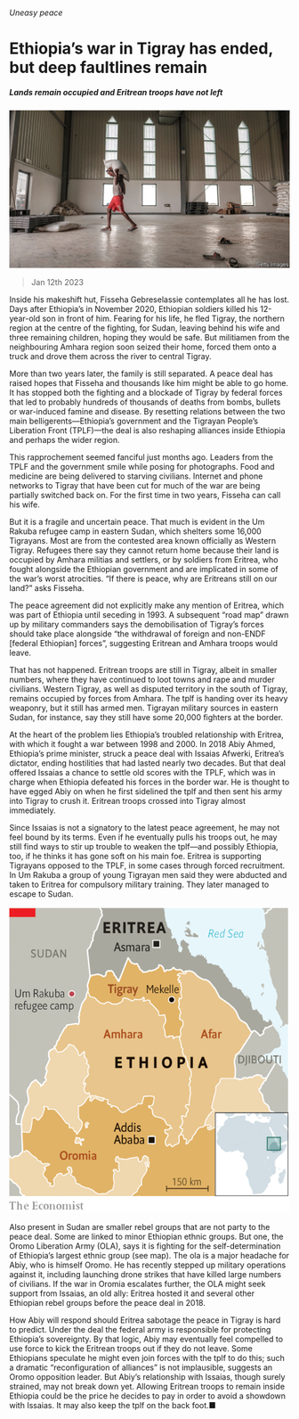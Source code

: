 ###### Uneasy peace

# Ethiopia’s war in Tigray has ended, but deep faultlines remain 

##### Lands remain occupied and Eritrean troops have not left 

![image](images/20230114_MAP505.jpg) 

> Jan 12th 2023 

Inside his makeshift hut, Fisseha Gebreselassie contemplates all he has lost. Days after Ethiopia’s  in November 2020, Ethiopian soldiers killed his 12-year-old son in front of him. Fearing for his life, he fled Tigray, the northern region at the centre of the fighting, for Sudan, leaving behind his wife and three remaining children, hoping they would be safe. But militiamen from the neighbouring Amhara region soon seized their home, forced them onto a truck and drove them across the river to central Tigray.

More than two years later, the family is still separated. A peace deal  has raised hopes that Fisseha and thousands like him might be able to go home. It has stopped both the fighting and a blockade of Tigray by federal forces that led to probably hundreds of thousands of deaths from bombs, bullets or war-induced famine and disease. By resetting relations between the two main belligerents—Ethiopia’s government and the Tigrayan People’s Liberation Front (TPLF)—the deal is also reshaping alliances inside Ethiopia and perhaps the wider region.

This rapprochement seemed fanciful just months ago. Leaders from the TPLF and the government smile while posing for photographs. Food and medicine are being delivered to starving civilians. Internet and phone networks to Tigray that have been cut for much of the war are being partially switched back on. For the first time in two years, Fisseha can call his wife.

But it is a fragile and uncertain peace. That much is evident in the Um Rakuba refugee camp in eastern Sudan, which shelters some 16,000 Tigrayans. Most are from the contested area known officially as Western Tigray. Refugees there say they cannot return home because their land is occupied by Amhara militias and settlers, or by soldiers from Eritrea, who fought alongside the Ethiopian government and are implicated in some of the war’s worst atrocities. “If there is peace, why are Eritreans still on our land?” asks Fisseha.

The peace agreement did not explicitly make any mention of Eritrea, which was part of Ethiopia until seceding in 1993. A subsequent “road map” drawn up by military commanders says the demobilisation of Tigray’s forces should take place alongside “the withdrawal of foreign and non-ENDF [federal Ethiopian] forces”, suggesting Eritrean and Amhara troops would leave.

That has not happened. Eritrean troops are still in Tigray, albeit in smaller numbers, where they have continued to loot towns and rape and murder civilians. Western Tigray, as well as disputed territory in the south of Tigray, remains occupied by forces from Amhara. The tplf is handing over its heavy weaponry, but it still has armed men. Tigrayan military sources in eastern Sudan, for instance, say they still have some 20,000 fighters at the border. 

At the heart of the problem lies Ethiopia’s troubled relationship with Eritrea, with which it fought a war between 1998 and 2000. In 2018 Abiy Ahmed, Ethiopia’s prime minister, struck a peace deal with Issaias Afwerki, Eritrea’s dictator, ending hostilities that had lasted nearly two decades. But that deal offered Issaias a chance to settle old scores with the TPLF, which was in charge when Ethiopia defeated his forces in the border war. He is thought to have egged Abiy on when he first sidelined the tplf and then sent his army into Tigray to crush it. Eritrean troops crossed into Tigray almost immediately. 

Since Issaias is not a signatory to the latest peace agreement, he may not feel bound by its terms. Even if he eventually pulls his troops out, he may still find ways to stir up trouble to weaken the tplf—and possibly Ethiopia, too, if he thinks it has gone soft on his main foe. Eritrea is supporting Tigrayans opposed to the TPLF, in some cases through forced recruitment. In Um Rakuba a group of young Tigrayan men said they were abducted and taken to Eritrea for compulsory military training. They later managed to escape to Sudan.

![image](images/20230114_MAM969.png) 


Also present in Sudan are smaller rebel groups that are not party to the peace deal. Some are linked to minor Ethiopian ethnic groups. But one, the Oromo Liberation Army (OLA), says it is fighting for the self-determination of Ethiopia’s largest ethnic group (see map). The ola is a major headache for Abiy, who is himself Oromo. He has recently stepped up military operations against it, including launching drone strikes that have killed large numbers of civilians. If the war in Oromia escalates further, the OLA might seek support from Issaias, an old ally: Eritrea hosted it and several other Ethiopian rebel groups before the peace deal in 2018.

How Abiy will respond should Eritrea sabotage the peace in Tigray is hard to predict. Under the deal the federal army is responsible for protecting Ethiopia’s sovereignty. By that logic, Abiy may eventually feel compelled to use force to kick the Eritrean troops out if they do not leave. Some Ethiopians speculate he might even join forces with the tplf to do this; such a dramatic “reconfiguration of alliances” is not implausible, suggests an Oromo opposition leader. But Abiy’s relationship with Issaias, though surely strained, may not break down yet. Allowing Eritrean troops to remain inside Ethiopia could be the price he decides to pay in order to avoid a showdown with Issaias. It may also keep the tplf on the back foot.■

